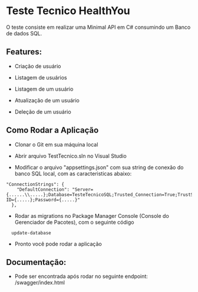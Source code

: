 # Teste Tecnico HealthYou

O teste consiste em realizar uma Minimal API em C# consumindo um Banco de dados SQL. 

## Features:

- Criação de usuário

- Listagem de usuários

- Listagem de um usuário

- Atualização de um usuário

- Deleção de um usuário

## Como Rodar a Aplicação

- Clonar o Git em sua máquina local

- Abrir arquivo TestTecnico.sln no Visual Studio

- Modificar o arquivo "appsettings.json" com sua string de conexão do banco SQL local, com as caracteristicas abaixo:

```
"ConnectionStrings": {
    "DefaultConnection": "Server={......\\.....};Database=TesteTecnicoSQL;Trusted_Connection=True;TrustServerCertificate=True;MultipleActiveResultSets=true;User ID={.....};Password={.....}"
  },

```

- Rodar as migrations no Package Manager Console (Console do Gerenciador de Pacotes), com o seguinte código

```
  update-database
```
- Pronto você pode rodar a aplicação

## Documentação:

- Pode ser encontrada após rodar no seguinte endpoint: /swagger/index.html




